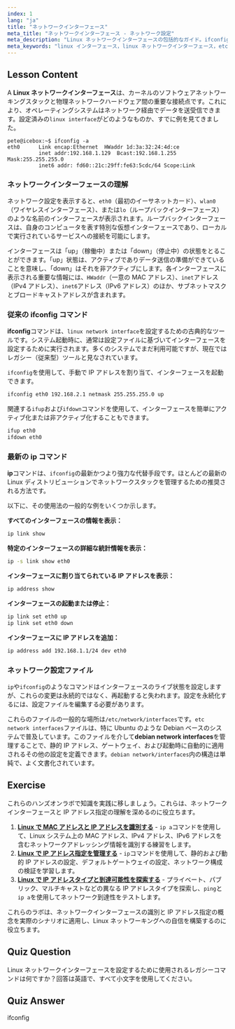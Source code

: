 ```yaml
---
index: 1
lang: "ja"
title: "ネットワークインターフェース"
meta_title: "ネットワークインターフェース - ネットワーク設定"
meta_description: "Linux ネットワークインターフェースの包括的なガイド。ifconfig と最新の ip コマンドの使い方、および特に Debian システムにおける/etc/network/interfaces などの設定ファイルについて学びます。"
meta_keywords: "linux インターフェース，linux ネットワークインターフェース，etc network interfaces, debian ネットワークインターフェース，ifconfig, ip コマンド，ネットワーク設定，linux ネットワーキング"
---
```


## Lesson Content

A **Linux ネットワークインターフェース**は、カーネルのソフトウェアネットワーキングスタックと物理ネットワークハードウェア間の重要な接続点です。これにより、オペレーティングシステムはネットワーク経由でデータを送受信できます。設定済みの`linux interface`がどのようなものか、すでに例を見てきました。

```plaintext
pete@icebox:~$ ifconfig -a
eth0      Link encap:Ethernet  HWaddr 1d:3a:32:24:4d:ce
          inet addr:192.168.1.129  Bcast:192.168.1.255  Mask:255.255.255.0
          inet6 addr: fd60::21c:29ff:fe63:5cdc/64 Scope:Link
```

### ネットワークインターフェースの理解

ネットワーク設定を表示すると、`eth0`（最初のイーサネットカード）、`wlan0`（ワイヤレスインターフェース）、または`lo`（ループバックインターフェース）のような名前のインターフェースが表示されます。ループバックインターフェースは、自身のコンピュータを表す特別な仮想インターフェースであり、ローカルで実行されているサービスへの接続を可能にします。

インターフェースは「up」（稼働中）または「down」（停止中）の状態をとることができます。「up」状態は、アクティブでありデータ送信の準備ができていることを意味し、「down」はそれを非アクティブにします。各インターフェースに表示される重要な情報には、`HWaddr`（一意の MAC アドレス）、`inet`アドレス（IPv4 アドレス）、`inet6`アドレス（IPv6 アドレス）のほか、サブネットマスクとブロードキャストアドレスが含まれます。

### 従来の ifconfig コマンド

**ifconfig**コマンドは、`linux network interface`を設定するための古典的なツールです。システム起動時に、通常は設定ファイルに基づいてインターフェースを設定するために実行されます。多くのシステムでまだ利用可能ですが、現在ではレガシー（従来型）ツールと見なされています。

`ifconfig`を使用して、手動で IP アドレスを割り当て、インターフェースを起動できます。

```bash
ifconfig eth0 192.168.2.1 netmask 255.255.255.0 up
```

関連する`ifup`および`ifdown`コマンドを使用して、インターフェースを簡単にアクティブ化または非アクティブ化することもできます。

```bash
ifup eth0
ifdown eth0
```

### 最新の ip コマンド

**ip**コマンドは、`ifconfig`の最新かつより強力な代替手段です。ほとんどの最新の Linux ディストリビューションでネットワークスタックを管理するための推奨される方法です。

以下に、その使用法の一般的な例をいくつか示します。

**すべてのインターフェースの情報を表示：**

```bash
ip link show
```

**特定のインターフェースの詳細な統計情報を表示：**

```bash
ip -s link show eth0
```

**インターフェースに割り当てられている IP アドレスを表示：**

```bash
ip address show
```

**インターフェースの起動または停止：**

```bash
ip link set eth0 up
ip link set eth0 down
```

**インターフェースに IP アドレスを追加：**

```bash
ip address add 192.168.1.1/24 dev eth0
```

### ネットワーク設定ファイル

`ip`や`ifconfig`のようなコマンドはインターフェースのライブ状態を設定しますが、これらの変更は永続的ではなく、再起動すると失われます。設定を永続化するには、設定ファイルを編集する必要があります。

これらのファイルの一般的な場所は`/etc/network/interfaces`です。`etc network interfaces`ファイルは、特に Ubuntu のような Debian ベースのシステムで普及しています。このファイルを介して**debian network interfaces**を管理することで、静的 IP アドレス、ゲートウェイ、および起動時に自動的に適用されるその他の設定を定義できます。`debian network/interfaces`内の構造は単純で、よく文書化されています。

## Exercise

これらのハンズオンラボで知識を実践に移しましょう。これらは、ネットワークインターフェースと IP アドレス指定の理解を深めるのに役立ちます。

1. **[Linux で MAC アドレスと IP アドレスを識別する](https://labex.io/ja/labs/comptia-identify-mac-and-ip-addresses-in-linux-592731)** - `ip a`コマンドを使用して、Linux システム上の MAC アドレス、IPv4 アドレス、IPv6 アドレスを含むネットワークアドレッシング情報を識別する練習をします。
2. **[Linux で IP アドレス指定を管理する](https://labex.io/ja/labs/comptia-manage-ip-addressing-in-linux-592736)** - `ip`コマンドを使用して、静的および動的 IP アドレスの設定、デフォルトゲートウェイの設定、ネットワーク構成の検証を学習します。
3. **[Linux で IP アドレスタイプと到達可能性を探索する](https://labex.io/ja/labs/comptia-explore-ip-address-types-and-reachability-in-linux-592780)** - プライベート、パブリック、マルチキャストなどの異なる IP アドレスタイプを探索し、`ping`と`ip a`を使用してネットワーク到達性をテストします。

これらのラボは、ネットワークインターフェースの識別と IP アドレス指定の概念を実際のシナリオに適用し、Linux ネットワーキングへの自信を構築するのに役立ちます。

## Quiz Question

Linux ネットワークインターフェースを設定するために使用されるレガシーコマンドは何ですか？回答は英語で、すべて小文字を使用してください。

## Quiz Answer

ifconfig

